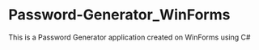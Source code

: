 # Password-Generator_WinForms
 This is a Password Generator application created on WinForms using C#

